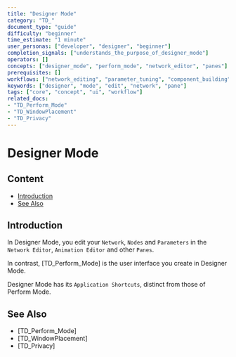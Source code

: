 ```yaml
---
title: "Designer Mode"
category: "TD_"
document_type: "guide"
difficulty: "beginner"
time_estimate: "1 minute"
user_personas: ["developer", "designer", "beginner"]
completion_signals: ["understands_the_purpose_of_designer_mode"]
operators: []
concepts: ["designer_mode", "perform_mode", "network_editor", "panes"]
prerequisites: []
workflows: ["network_editing", "parameter_tuning", "component_building"]
keywords: ["designer", "mode", "edit", "network", "pane"]
tags: ["core", "concept", "ui", "workflow"]
related_docs:
- "TD_Perform_Mode"
- "TD_WindowPlacement"
- "TD_Privacy"
---
```


# Designer Mode

## Content
- [Introduction](#introduction)
- [See Also](#see-also)

## Introduction

In Designer Mode, you edit your `Network`, `Nodes` and `Parameters` in the `Network Editor`, `Animation Editor` and other `Panes`.

In contrast, [TD_Perform_Mode] is the user interface you create in Designer Mode.

Designer Mode has its `Application Shortcuts`, distinct from those of Perform Mode.

## See Also

- [TD_Perform_Mode]
- [TD_WindowPlacement]
- [TD_Privacy]
